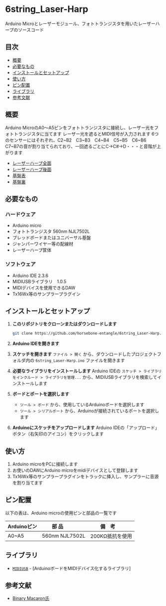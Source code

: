 # 6string_Laser-Harp
Arduino Microとレーザーモジュール、フォトトランジスタを用いたレーザーハープのソースコード

## 目次
* [概要](#概要)
* [必要なもの](#必要なもの)
* [インストールとセットアップ](#インストールとセットアップ)
* [使い方](#使い方)
* [ピン配置](#ピン配置)
* [ライブラリ](#ライブラリ)
* [参考文献](#参考文献)

## 概要
Arduino MicroのA0～A5ピンをフォトトランジスタに接続し、レーザー光をフォトトランジスタに当てます
レーザー光を遮るとMIDI信号が入力されます
6つのセンサーにはそれぞれ、C2\~B2　C3\~B3　C4\~B4　C5\~B5　C6\~B6　C7\~B7の音が割り当てられており、一回遮るごとにC→C#→D・・・と音階が上がります
* [レーザーハープ全面](images/Laser-Harp2.jpg)
* [レーザーハープ後面](images/Laser-Harp1.jpg)
* [基盤表](images/board1.jpg)
* [基盤裏](images/board2.jpg)

## 必要なもの

### ハードウェア

* Arduino micro
* フォトトランジスタ 560nm NJL7502L
* ブレッドボードまたはユニバーサル基盤
* ジャンパーワイヤー等の配線材
* レーザーハープ筐体

### ソフトウェア

* Arduino IDE 2.3.6
* MIDIUSBライブラリ　1.0.5
* MIDIデバイスを使用できるDAW
* Tx16Wx等のサンプラープラグイン

## インストールとセットアップ

1.  **このリポジトリをクローンまたはダウンロードします**
    ```bash
    git clone https://github.com/horsebone-entangle/6string_Laser-Harp.git
    ```

2.  **Arduino IDEを開きます**

3.  **スケッチを開きます**
    `ファイル > 開く` から、ダウンロードしたプロジェクトフォルダ内の `6string_Laser-Harp.ino` ファイルを開きます

4.  **必要なライブラリをインストールします**
    Arduino IDEの `スケッチ > ライブラリをインクルード > ライブラリを管理...` から、MIDIUSBライブラリを検索してインストールします

5.  **ボードとポートを選択します**
    * `ツール > ボード` から、使用しているArduinoボードを選択します
    * `ツール > シリアルポート` から、Arduinoが接続されているポートを選択します

6.  **Arduinoにスケッチをアップロードします**
    Arduino IDEの「アップロード」ボタン（右矢印のアイコン）をクリックします

## 使い方

1.  Arduino microをPCに接続します
2.  お使いのDAWにArduino microをmidiデバイスとして登録します
3.  Tx16Wx等のサンプラープラグインをトラックに挿入し、サンプラーに音源を割り当てます

## ピン配置

以下の表は、Arduino microの使用ピンと部品の一覧です

| Arduinoピン |   　　部 品　　 |  　　備　考   |
| :---------- | :------------- | :----------- |
| A0~A5       | 560nm NJL7502L |200KΩ抵抗を使用|  


## ライブラリ
* [`MIDIUSB`](https://docs.arduino.cc/libraries/midiusb/) - [ArduinoボードをMIDIデバイス化するライブラリ]

## 参考文献
* [Binary Macaron氏](https://www.youtube.com/watch?v=AOoOoMTHRkc&list=PLkjJlIGA7FxJA72lzpV9EdGVzYsoOpRiu)